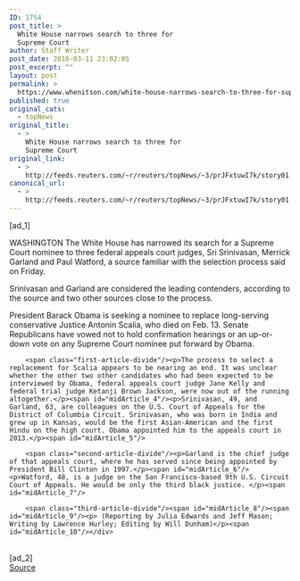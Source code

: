 ```yaml
---
ID: 1754
post_title: >
  White House narrows search to three for
  Supreme Court
author: Staff Writer
post_date: 2016-03-11 23:02:05
post_excerpt: ""
layout: post
permalink: >
  https://www.whenitson.com/white-house-narrows-search-to-three-for-supreme-court/
published: true
original_cats:
  - topNews
original_title:
  - >
    White House narrows search to three for
    Supreme Court
original_link:
  - >
    http://feeds.reuters.com/~r/reuters/topNews/~3/prJFxtuwI7k/story01.htm
canonical_url:
  - >
    http://feeds.reuters.com/~r/reuters/topNews/~3/prJFxtuwI7k/story01.htm
---
```

 [ad_1]
<br><div id="articleText">
<span id="midArticle_start"/>

<span id="midArticle_0"/><span class="focusParagraph" readability="7"><p><span class="articleLocation">WASHINGTON</span> The White House has narrowed its search for a Supreme Court nominee to three federal appeals court judges, Sri Srinivasan, Merrick Garland and Paul Watford, a source familiar with the selection process said on Friday.</p></span><span id="midArticle_1"/><p>Srinivasan and Garland are considered the leading contenders, according to the source and two other sources close to the process.</p><span id="midArticle_2"/><p>President Barack Obama is seeking a nominee to replace long-serving conservative Justice Antonin Scalia, who died on Feb. 13. Senate Republicans have vowed not to hold confirmation hearings or an up-or-down vote on any Supreme Court nominee put forward by Obama.</p><span id="midArticle_3"/>
        
        <span class="first-article-divide"/><p>The process to select a replacement for Scalia appears to be nearing an end. It was unclear whether the other two other candidates who had been expected to be interviewed by Obama, federal appeals court judge Jane Kelly and federal trial judge Ketanji Brown Jackson, were now out of the running altogether.</p><span id="midArticle_4"/><p>Srinivasan, 49, and Garland, 63, are colleagues on the U.S. Court of Appeals for the District of Columbia Circuit. Srinivasan, who was born in India and grew up in Kansas, would be the first Asian-American and the first Hindu on the high court. Obama appointed him to the appeals court in 2013.</p><span id="midArticle_5"/>
        
        <span class="second-article-divide"/><p>Garland is the chief judge of that appeals court, where he has served since being appointed by President Bill Clinton in 1997.</p><span id="midArticle_6"/><p>Watford, 48, is a judge on the San Francisco-based 9th U.S. Circuit Court of Appeals. He would be only the third black justice. </p><span id="midArticle_7"/>
        
        <span class="third-article-divide"/><span id="midArticle_8"/><span id="midArticle_9"/><p> (Reporting by Julia Edwards and Jeff Mason; Writing by Lawrence Hurley; Editing by Will Dunham)</p><span id="midArticle_10"/></div>
<br>[ad_2]
<br><a href="http://feeds.reuters.com/~r/reuters/topNews/~3/prJFxtuwI7k/story01.htm">Source </a>